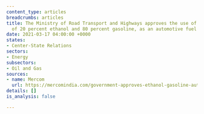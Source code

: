 ```yaml
---
content_type: articles
breadcrumbs: articles
title: The Ministry of Road Transport and Highways approves the use of E20, a blend
  of 20 percent ethanol and 80 percent gasoline, as an automotive fuel
date: 2021-03-17 04:00:00 +0000
states:
- Center-State Relations
sectors:
- Energy
subsectors:
- Oil and Gas
sources:
- name: Mercom
  url: https://mercomindia.com/government-approves-ethanol-gasoline-automotive-fuel/
details: []
is_analysis: false

---
```

